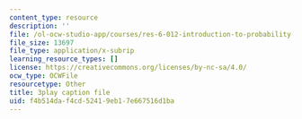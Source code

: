 ```yaml
---
content_type: resource
description: ''
file: /ol-ocw-studio-app/courses/res-6-012-introduction-to-probability-spring-2018/f4b514daf4cd52419eb17e667516d1ba_-k8WU-KB0rk.vtt
file_size: 13697
file_type: application/x-subrip
learning_resource_types: []
license: https://creativecommons.org/licenses/by-nc-sa/4.0/
ocw_type: OCWFile
resourcetype: Other
title: 3play caption file
uid: f4b514da-f4cd-5241-9eb1-7e667516d1ba
---
```

